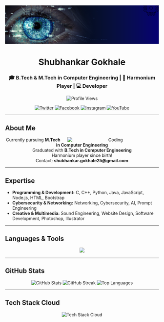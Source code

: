 [![MasterHead](https://github.com/shubhankargokhale/shubhankargokhale/blob/ee6e9e9ad90c4428e8ffc0c8e16cdb6efe3582b2/mst.png)](https://shubhankargokhale.io)

<h1 align="center"> Shubhankar Gokhale</h1>
<h3 align="center">🎓 B.Tech & M.Tech in Computer Engineering | 🎹 Harmonium Player | 💻 Developer</h3>

<p align="center">
  <img src="https://komarev.com/ghpvc/?username=shubhankargokhale&label=Profile%20views&color=0e75b6&style=flat" alt="Profile Views" />
</p>

<p align="center">
  <a href="https://x.com/atshubhankar" target="_blank"><img src="https://img.shields.io/badge/Twitter-1DA1F2?style=for-the-badge&logo=twitter&logoColor=white" alt="Twitter"/></a>
  <a href="https://facebook.com/atshubhankar" target="_blank"><img src="https://img.shields.io/badge/Facebook-1877F2?style=for-the-badge&logo=facebook&logoColor=white" alt="Facebook"/></a>
  <a href="https://instagram.com/shubhankar.gokhale" target="_blank"><img src="https://img.shields.io/badge/Instagram-E1306C?style=for-the-badge&logo=instagram&logoColor=white" alt="Instagram"/></a>
  <a href="https://www.youtube.com/c/shubhankargokhale" target="_blank"><img src="https://img.shields.io/badge/YouTube-FF0000?style=for-the-badge&logo=youtube&logoColor=white" alt="YouTube"/></a>
</p>

---

## About Me
<div align="center">
  <img src="https://cdn.dribbble.com/users/1162077/screenshots/5403918/focus-animation.gif" alt="Coding" width="300" align="right" style="margin-left: 20px;"/>
  <p>
   Currently pursuing <b>M.Tech in Computer Engineering</b><br>
   Graduated with <b>B.Tech in Computer Engineering</b><br>
   Harmonium player since birth!<br>
   Contact: <b>shubhankar.gokhale25@gmail.com</b>
  </p>
</div>

---

## Expertise
- **Programming & Development:** C, C++, Python, Java, JavaScript, Node.js, HTML, Bootstrap  
- **Cybersecurity & Networking:** Networking, Cybersecurity, AI, Prompt Engineering  
- **Creative & Multimedia:** Sound Engineering, Website Design, Software Development, Photoshop, Illustrator  

---

## Languages & Tools
<p align="center">
  <img src="https://skillicons.dev/icons?i=c,cpp,python,java,javascript,nodejs,html,bootstrap,mysql,linux,photoshop,illustrator" />
</p> 

---

## GitHub Stats
<p align="center">
  <img src="https://github-readme-stats.vercel.app/api?username=shubhankargokhale&show_icons=true&locale=en&layout=compact" alt="GitHub Stats" />
  <img src="https://github-readme-streak-stats.herokuapp.com/?user=shubhankargokhale" alt="GitHub Streak" />
  <img src="https://github-readme-stats.vercel.app/api/top-langs?username=shubhankargokhale&show_icons=true&locale=en&layout=compact" alt="Top Languages" />
</p>

---

## Tech Stack Cloud
<p align="center">
  <img src="https://skillicons.dev/icons?i=c,cpp,python,java,javascript,nodejs,html,bootstrap,mysql,linux,photoshop,illustrator&perline=5" alt="Tech Stack Cloud" />
</p>

